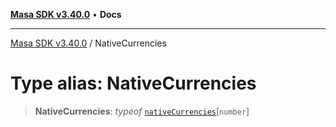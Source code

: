 [**Masa SDK v3.40.0**](../README.md) • **Docs**

***

[Masa SDK v3.40.0](../globals.md) / NativeCurrencies

# Type alias: NativeCurrencies

> **NativeCurrencies**: *typeof* [`nativeCurrencies`](../variables/nativeCurrencies.md)\[`number`\]
